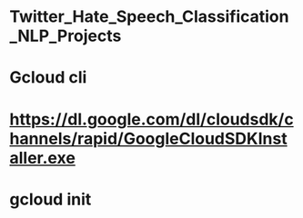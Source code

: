 # Twitter_Hate_Speech_Classification_NLP_Projects


# Gcloud cli
# https://dl.google.com/dl/cloudsdk/channels/rapid/GoogleCloudSDKInstaller.exe
# gcloud init